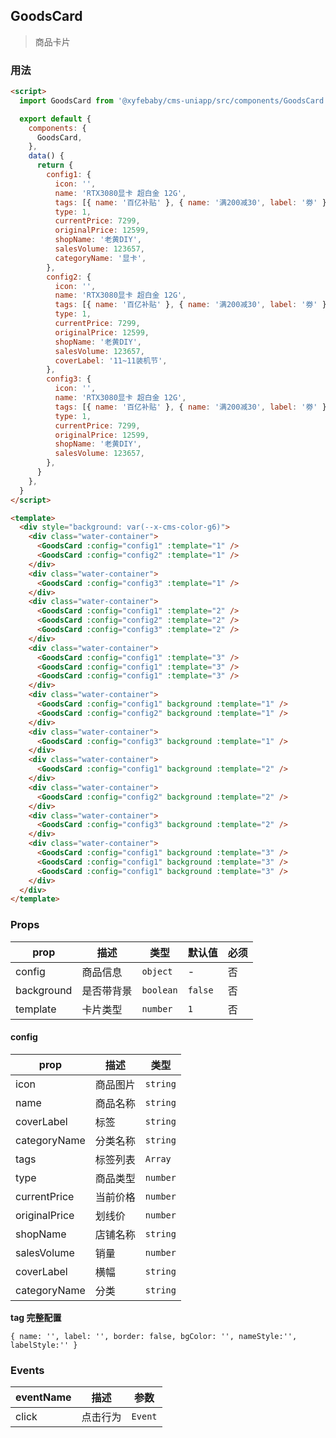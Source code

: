 ## GoodsCard

> 商品卡片

### 用法

```html
<script>
  import GoodsCard from '@xyfebaby/cms-uniapp/src/components/GoodsCard'

  export default {
    components: {
      GoodsCard,
    },
    data() {
      return {
        config1: {
          icon: '',
          name: 'RTX3080显卡 超白金 12G',
          tags: [{ name: '百亿补贴' }, { name: '满200减30', label: '劵' }],
          type: 1,
          currentPrice: 7299,
          originalPrice: 12599,
          shopName: '老黄DIY',
          salesVolume: 123657,
          categoryName: '显卡',
        },
        config2: {
          icon: '',
          name: 'RTX3080显卡 超白金 12G',
          tags: [{ name: '百亿补贴' }, { name: '满200减30', label: '劵' }],
          type: 1,
          currentPrice: 7299,
          originalPrice: 12599,
          shopName: '老黄DIY',
          salesVolume: 123657,
          coverLabel: '11~11装机节',
        },
        config3: {
          icon: '',
          name: 'RTX3080显卡 超白金 12G',
          tags: [{ name: '百亿补贴' }, { name: '满200减30', label: '劵' }],
          type: 1,
          currentPrice: 7299,
          originalPrice: 12599,
          shopName: '老黄DIY',
          salesVolume: 123657,
        },
      }
    },
  }
</script>

<template>
  <div style="background: var(--x-cms-color-g6)">
    <div class="water-container">
      <GoodsCard :config="config1" :template="1" />
      <GoodsCard :config="config2" :template="1" />
    </div>
    <div class="water-container">
      <GoodsCard :config="config3" :template="1" />
    </div>
    <div class="water-container">
      <GoodsCard :config="config1" :template="2" />
      <GoodsCard :config="config2" :template="2" />
      <GoodsCard :config="config3" :template="2" />
    </div>
    <div class="water-container">
      <GoodsCard :config="config1" :template="3" />
      <GoodsCard :config="config1" :template="3" />
      <GoodsCard :config="config1" :template="3" />
    </div>
    <div class="water-container">
      <GoodsCard :config="config1" background :template="1" />
      <GoodsCard :config="config2" background :template="1" />
    </div>
    <div class="water-container">
      <GoodsCard :config="config3" background :template="1" />
    </div>
    <div class="water-container">
      <GoodsCard :config="config1" background :template="2" />
    </div>
    <div class="water-container">
      <GoodsCard :config="config2" background :template="2" />
    </div>
    <div class="water-container">
      <GoodsCard :config="config3" background :template="2" />
    </div>
    <div class="water-container">
      <GoodsCard :config="config1" background :template="3" />
      <GoodsCard :config="config1" background :template="3" />
      <GoodsCard :config="config1" background :template="3" />
    </div>
  </div>
</template>
```

### Props

| prop       | 描述       | 类型      | 默认值  | 必须 |
| ---------- | ---------- | --------- | ------- | ---- |
| config     | 商品信息   | `object`  | -       | 否   |
| background | 是否带背景 | `boolean` | `false` | 否   |
| template   | 卡片类型   | `number`  | `1`     | 否   |

#### config

| prop          | 描述     | 类型     |
| ------------- | -------- | -------- |
| icon          | 商品图片 | `string` |
| name          | 商品名称 | `string` |
| coverLabel    | 标签     | `string` |
| categoryName  | 分类名称 | `string` |
| tags          | 标签列表 | `Array`  |
| type          | 商品类型 | `number` |
| currentPrice  | 当前价格 | `number` |
| originalPrice | 划线价   | `number` |
| shopName      | 店铺名称 | `string` |
| salesVolume   | 销量     | `number` |
| coverLabel    | 横幅     | `string` |
| categoryName  | 分类     | `string` |

**tag 完整配置**

```
{ name: '', label: '', border: false, bgColor: '', nameStyle:'', labelStyle:'' }
```

### Events

| eventName | 描述     | 参数    |
| --------- | -------- | ------- |
| click     | 点击行为 | `Event` |
